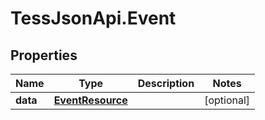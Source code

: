 # TessJsonApi.Event

## Properties
Name | Type | Description | Notes
------------ | ------------- | ------------- | -------------
**data** | [**EventResource**](EventResource.md) |  | [optional] 


